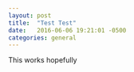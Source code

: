 ```yaml
---
layout: post
title:  "Test Test"
date:   2016-06-06 19:21:01 -0500
categories: general
---
```


This works hopefully